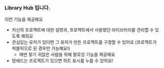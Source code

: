 ### Library Hub 입니다.
이런 기능을 제공해요
- 자신의 프로젝트에 대한 설명과, 프로젝트에서 사용했던 라이브러리를 관리할 수 있도록 해줘요
- 관심있는 유저가 있다면 그 유저가 만든 프로젝트를 구경할 수 있어요 (프로젝트가 퍼블릭으로 된 경우만 가능해요!)
  - 매번 찾기 귀찮은 사람을 위해 팔로잉 기능을 제공해요
- 맘에드는 프로젝트가 있으면 하트 표시를 누를 수 있어요!
